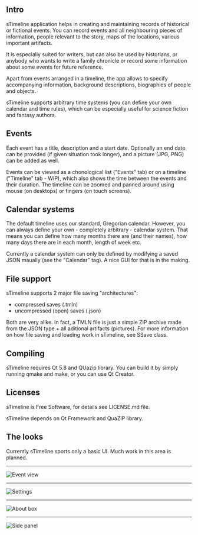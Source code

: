 ## Intro

sTimeline application helps in creating and maintaining records of historical or
fictional events. You can record events and all neighbouring pieces of
information, people relevant to the story, maps of the locations, various
important artifacts.

It is especially suited for writers, but can also be used by historians, or
anybody who wants to write a family chronicle or record some information about
some events for future reference.

Apart from events arranged in a timeline, the app allows to specify accompanying
information, background descriptions, biographies of people and objects.

sTimeline supports arbitrary time systems (you can define your own calendar and
time rules), which can be especially useful for science fiction and fantasy
authors.

## Events

Each event has a title, description and a start date. Optionally an end date can
be provided (if given situation took longer), and a picture (JPG, PNG) can be
added as well.

Events can be viewed as a chonological list ("Events" tab) or on a timeline
("Timeline" tab - WIP), which also shows the time between the events and their
duration. The timeline can be zoomed and panned around using mouse (on desktops)
or fingers (on touch screens).

## Calendar systems

The default timeline uses our standard, Gregorian calendar. However, you can
always define your own - completely arbitrary - calendar system. That means you
can define how many months there are (and their names), how many days there are
in each month, length of week etc.

Currently a calendar system can only be defined by modifying a saved JSON
maually (see the "Calendar" tag). A nice GUI for that is in the making.

## File support

sTimeline supports 2 major file saving "architectures":
 - compressed saves (.tmln)
 - uncompressed (open) saves (.json)

Both are very alike. In fact, a TMLN file is just a simple ZIP archive made from
the JSON type + all aditional artifacts (pictures). For more information on how
file saving and loading work in sTimeline, see SSave class.

## Compiling

sTimeline requires Qt 5.8 and QUazip library. You can build it by simply running
qmake and make, or you can use Qt Creator.

## Licenses

sTimeline is Free Software, for details see LICENSE.md file.

sTimeline depends on Qt Framework and QuaZIP library.

## The looks

Currently sTimeline sports only a basic UI. Much work in this area is planned.

---

![Event view](../screenshots/sTimeline-s1-2017-02-19.png)

---

![Settings](../screenshots/sTimeline-s2-2017-02-19.png)

---

![About box](../screenshots/sTimeline-s3-2017-02-19.png)

---

![Side panel](../screenshots/sTimeline-s4-2017-02-19.png)
